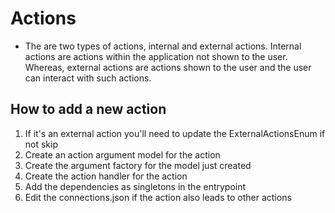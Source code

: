 # Actions
- The are two types of actions, internal and external actions. Internal actions are actions within the application not shown to the user. Whereas, external actions are actions shown to the user and the user can interact with such actions.

## How to add a new action
1. If it's an external action you'll need to update the ExternalActionsEnum if not skip
2. Create an action argument model for the action
3. Create the argument factory for the model just created
4. Create the action handler for the action
5. Add the dependencies as singletons in the entrypoint
6. Edit the connections.json if the action also leads to other actions